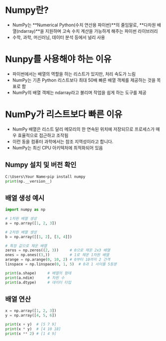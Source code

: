 # Numpy란?
- NumPy는 **Numerical Python(수치 연산용 파이썬)**의 줄임말로,
**다차원 배열(ndarray)**을 지원하며 고속 수치 계산을 가능하게 해주는 파이썬 라이브러리
- 수학, 과학, 머신러닝, 데이터 분석 등에서 널리 사용

# Nunpy를 사용해야 하는 이유
- 파이썬에서는 배열의 역할을 하는 리스트가 있지만, 처리 속도가 느림
- NumPy는 기존 Python 리스트보다 최대 50배 빠른 배열 객체를 제공하는 것을 목표로 함
- NumPy의 배열 객체는 ndarray라고 불리며 작업을 쉽게 하는 도구를 제공

# NumPy가 리스트보다 빠른 이유
- NumPy 배열은 리스트 달리 메모리의 한 연속된 위치에 저장되므로 프로세스가 매우 효율적으로 접근하고 조작됨
- 이런 동을 컴퓨터 과학에서는 참조 지역성이라고 합니다.
- NumPy는 최신 CPU 아키텍처에 최적화되어 있음

## Numpy 설치 및 버전 확인 
```python
C:\Users\Your Name>pip install numpy
print(np.__version__) 
```

## 배열 생성 예시
```python
import numpy as np

# 1차원 배열 생성
a = np.array([1, 2, 3])

# 2차원 배열 생성
b = np.array([[1, 2], [3, 4]])

# 특정 값으로 채운 배열
zeros = np.zeros((2, 3))     # 0으로 채운 2x3 배열
ones = np.ones((3,))         # 1로 채운 1차원 배열
arange = np.arange(0, 10, 2) # 0부터 10까지 2 간격
linspace = np.linspace(0, 1, 5)  # 0과 1 사이를 5등분

print(a.shape)     # 배열의 형태
print(a.ndim)      # 차원 수
print(a.dtype)     # 데이터 타입
```

## 배열 연산
```python
x = np.array([1, 2, 3])
y = np.array([4, 5, 6])

print(x + y)  # [5 7 9]
print(x * y)  # [4 10 18]
print(x ** 2) # [1 4 9]
```





